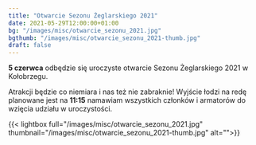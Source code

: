 ```yaml
---
title: "Otwarcie Sezonu Żeglarskiego 2021"
date: 2021-05-29T12:00:00+01:00
bg: "/images/misc/otwarcie_sezonu_2021.jpg"
bgthumb: "/images/misc/otwarcie_sezonu_2021-thumb.jpg"
draft: false
---
```


**5 czerwca** odbędzie się uroczyste otwarcie Sezonu Żeglarskiego 2021 w Kołobrzegu.

Atrakcji będzie co niemiara i nas też nie zabraknie! Wyjście łodzi na redę planowane jest na **11:15** namawiam wszystkich członków i armatorów do wzięcia udziału w uroczystości.

{{< lightbox full="/images/misc/otwarcie_sezonu_2021.jpg" thumbnail="/images/misc/otwarcie_sezonu_2021-thumb.jpg" alt="">}}

